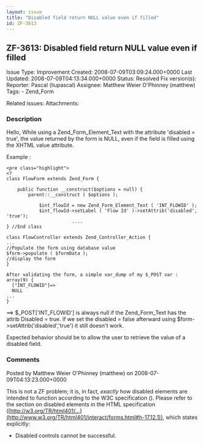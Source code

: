 ```yaml
---
layout: issue
title: "Disabled field return NULL value even if filled"
id: ZF-3613
---
```


ZF-3613: Disabled field return NULL value even if filled
--------------------------------------------------------

 Issue Type: Improvement Created: 2008-07-09T03:09:24.000+0000 Last Updated: 2008-07-09T04:13:34.000+0000 Status: Resolved Fix version(s): 
 Reporter:  Pascal (liupascal)  Assignee:  Matthew Weier O'Phinney (matthew)  Tags: - Zend\_Form
 
 Related issues: 
 Attachments: 
### Description

Hello, While using a Zend\_Form\_Element\_Text with the attribute 'disabled = true', the value returned by the form is NULL, even if the field is filled using the XHTML value attribute.

Example :

 
    <pre class="highlight">
    <? 
    class FlowForm extends Zend_Form {
        
        public function __construct($options = null) {
            parent::__construct ( $options );
    
                $int_flowId = new Zend_Form_Element_Text ( 'INT_FLOWID' );
                $int_flowId->setLabel ( 'Flow Id' )->setAttrib('disabled', 'true');
                            ....
    } //End class
    
    class FlowController extends Zend_Controller_Action {
    ...
    //Populate the form using database value
    $form->populate ( $formData );
    //display the form
    }
    
    After validating the form, a simple var_dump of my $_POST var :
    array(9) {
      ["INT_FLOWID"]=>
      NULL
    ...
    }


==> $\_POST['INT\_FLOWID'] is always null if the Zend\_Form\_Text has the attrib Disabled = true. If we set the disabled = false afterward using $form->setAttrib('disabled','true') it still doesn't work.

Expected behavior should be to allow the user to retrieve the value of a disabled field.

 

 

### Comments

Posted by Matthew Weier O'Phinney (matthew) on 2008-07-09T04:13:23.000+0000

This is not a ZF problem; it is, in fact, _exactly_ how disabled elements are intended to function according to the W3C specification (). Please refer to the section on disabled elements in the HTML specification ([http://w3.org/TR/html401/…](http://www.w3.org/TR/html401/interact/forms.html#h-17.12.1)), which states explicitly:

- Disabled controls cannot be successful.
 


 